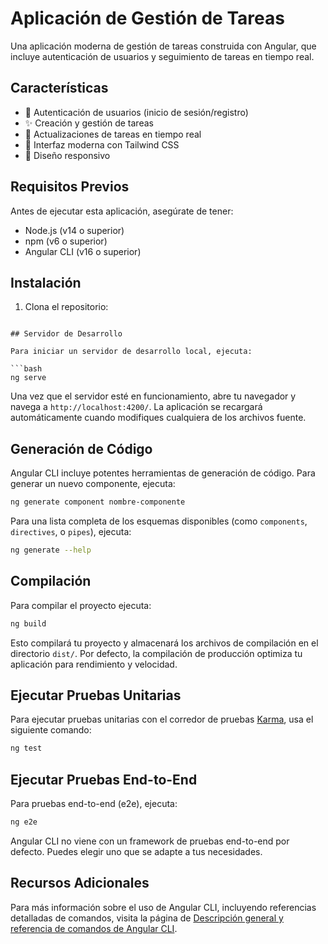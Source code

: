 # Aplicación de Gestión de Tareas

Una aplicación moderna de gestión de tareas construida con Angular, que incluye autenticación de usuarios y seguimiento de tareas en tiempo real.

## Características

- 🔐 Autenticación de usuarios (inicio de sesión/registro)
- ✨ Creación y gestión de tareas
- 🎯 Actualizaciones de tareas en tiempo real
- 🎨 Interfaz moderna con Tailwind CSS
- 🔄 Diseño responsivo

## Requisitos Previos

Antes de ejecutar esta aplicación, asegúrate de tener:

- Node.js (v14 o superior)
- npm (v6 o superior)
- Angular CLI (v16 o superior)

## Instalación

1. Clona el repositorio:
```

## Servidor de Desarrollo

Para iniciar un servidor de desarrollo local, ejecuta:

```bash
ng serve
```

Una vez que el servidor esté en funcionamiento, abre tu navegador y navega a `http://localhost:4200/`. La aplicación se recargará automáticamente cuando modifiques cualquiera de los archivos fuente.

## Generación de Código

Angular CLI incluye potentes herramientas de generación de código. Para generar un nuevo componente, ejecuta:

```bash
ng generate component nombre-componente
```

Para una lista completa de los esquemas disponibles (como `components`, `directives`, o `pipes`), ejecuta:

```bash
ng generate --help
```

## Compilación

Para compilar el proyecto ejecuta:

```bash
ng build
```

Esto compilará tu proyecto y almacenará los archivos de compilación en el directorio `dist/`. Por defecto, la compilación de producción optimiza tu aplicación para rendimiento y velocidad.

## Ejecutar Pruebas Unitarias

Para ejecutar pruebas unitarias con el corredor de pruebas [Karma](https://karma-runner.github.io), usa el siguiente comando:

```bash
ng test
```

## Ejecutar Pruebas End-to-End

Para pruebas end-to-end (e2e), ejecuta:

```bash
ng e2e
```

Angular CLI no viene con un framework de pruebas end-to-end por defecto. Puedes elegir uno que se adapte a tus necesidades.

## Recursos Adicionales

Para más información sobre el uso de Angular CLI, incluyendo referencias detalladas de comandos, visita la página de [Descripción general y referencia de comandos de Angular CLI](https://angular.dev/tools/cli).
